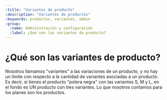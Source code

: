 ```yaml
---
:title: "Variantes de producto"
:description: "Variantes de productos"
:keywords: productos, variantes, admin
:group:
  :name: Administración y configuración
  :label: ¿Qué son las variantes de producto?
---
```

# ¿Qué son las variantes de producto?

Nosotros llamamos "variantes" a las variaciones de un producto, y no
hay un límite con respecto a la cantidad de variantes asociadas a un
producto. Es decir, si tienes el producto "polera negra" con las
variantes S, M y L, en el fondo es UN producto con tres variantes. Lo
que nosotros contamos para los planes son los productos.